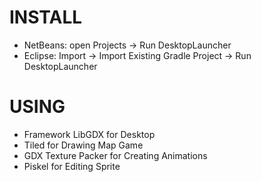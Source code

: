 # INSTALL
- NetBeans: open Projects -> Run DesktopLauncher
- Eclipse: Import -> Import Existing Gradle Project -> Run DesktopLauncher
# USING
- Framework LibGDX for Desktop
- Tiled for Drawing Map Game
- GDX Texture Packer for Creating Animations
- Piskel for Editing Sprite
